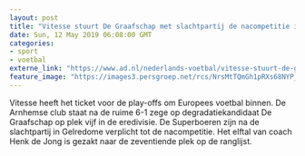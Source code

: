 ```yaml
---
layout: post
title: "Vitesse stuurt De Graafschap met slachtpartij de nacompetitie in"
date: Sun, 12 May 2019 06:08:00 GMT
categories: 
- sport 
- voetbal 
externe_link: "https://www.ad.nl/nederlands-voetbal/vitesse-stuurt-de-graafschap-met-slachtpartij-de-nacompetitie-in~a114b813/"
feature_image: "https://images3.persgroep.net/rcs/NrsMtTQmGh1pRXs68NYP_2Z0L2k/diocontent/148099792/_fitwidth/400/?appId=21791a8992982cd8da851550a453bd7f&quality=0.7"
---
```


Vitesse heeft het ticket voor de play-offs om Europees voetbal binnen. De Arnhemse club staat na de ruime 6-1 zege op degradatiekandidaat De Graafschap op plek vijf in de eredivisie. De Superboeren zijn na de slachtpartij in Gelredome verplicht tot de nacompetitie. Het elftal van coach Henk de Jong is gezakt naar de zeventiende plek op de ranglijst.
